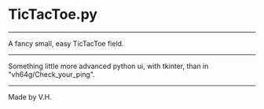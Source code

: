 # TicTacToe.py

-------------------------------------

A fancy small, easy TicTacToe field.

-------------------------------------

Something little more advanced python ui, with tkinter, than in "vh64g/Check_your_ping".

-------------------------------------

Made by V.H.
